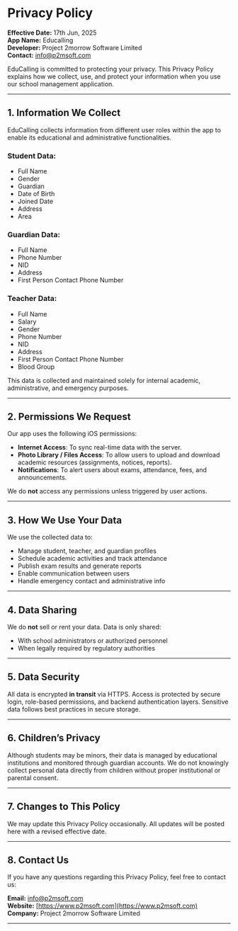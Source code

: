 # Privacy Policy

**Effective Date:** 17th Jun, 2025  
**App Name:** Educalling  
**Developer:** Project 2morrow Software Limited  
**Contact:** [info@p2msoft.com](mailto:info@p2msoft.com)

EduCalling is committed to protecting your privacy. This Privacy Policy explains how we collect, use, and protect your information when you use our school management application.

---

## 1. Information We Collect

EduCalling collects information from different user roles within the app to enable its educational and administrative functionalities.

### Student Data:
- Full Name  
- Gender  
- Guardian  
- Date of Birth  
- Joined Date  
- Address  
- Area  

### Guardian Data:
- Full Name  
- Phone Number  
- NID  
- Address  
- First Person Contact Phone Number  

### Teacher Data:
- Full Name  
- Salary  
- Gender  
- Phone Number  
- NID  
- Address  
- First Person Contact Phone Number  
- Blood Group  

This data is collected and maintained solely for internal academic, administrative, and emergency purposes.

---

## 2. Permissions We Request

Our app uses the following iOS permissions:

- **Internet Access**: To sync real-time data with the server.
- **Photo Library / Files Access**: To allow users to upload and download academic resources (assignments, notices, reports).
- **Notifications**: To alert users about exams, attendance, fees, and announcements.

We do **not** access any permissions unless triggered by user actions.

---

## 3. How We Use Your Data

We use the collected data to:

- Manage student, teacher, and guardian profiles  
- Schedule academic activities and track attendance  
- Publish exam results and generate reports  
- Enable communication between users  
- Handle emergency contact and administrative info  

---

## 4. Data Sharing

We do **not** sell or rent your data. Data is only shared:

- With school administrators or authorized personnel  
- When legally required by regulatory authorities  

---

## 5. Data Security

All data is encrypted **in transit** via HTTPS. Access is protected by secure login, role-based permissions, and backend authentication layers. Sensitive data follows best practices in secure storage.

---

## 6. Children’s Privacy

Although students may be minors, their data is managed by educational institutions and monitored through guardian accounts. We do not knowingly collect personal data directly from children without proper institutional or parental consent.

---

## 7. Changes to This Policy

We may update this Privacy Policy occasionally. All updates will be posted here with a revised effective date.

---

## 8. Contact Us

If you have any questions regarding this Privacy Policy, feel free to contact us:

**Email:** [info@p2msoft.com](mailto:info@p2msoft.com)  
**Website:** [https://www.p2msoft.com](https://www.p2msoft.com)  
**Company:** Project 2morrow Software Limited

---
